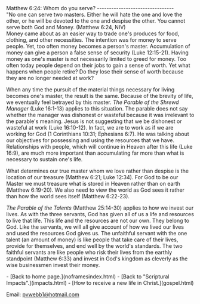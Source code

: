  <head> <title>Matthew 6:24: Whom do you serve?</title> <meta content="IE=9" http-equiv="X-UA-Compatible"></meta> <link href="css/page_style.css" rel="stylesheet" type="text/css"></link> </head><body><div class="page_style"> Matthew 6:24: Whom do you serve?
--------------------------------

<div class="p">"No one can serve two masters. Either he will hate the one and love the other, or he will be devoted to the one and despise the other. You cannot serve both God and Money. (Matthew 6:24, NIV)

</div>Money came about as an easier way to trade one's produces for food, clothing, and other necessities. The intention was for money to serve people. Yet, too often money becomes a person's master. Accumulation of money can give a person a false sense of security (Luke 12:15-21). Having money as one's master is not necessarily limited to greed for money. Too often today people depend on their jobs to gain a sense of worth. Yet what happens when people retire? Do they lose their sense of worth because they are no longer needed at work?

When any time the pursuit of the material things necessary for living becomes one's master, the result is the same. Because of the brevity of life, we eventually feel betrayed by this master. *The Parable of the Shrewd Manager* (Luke 16:1-13) applies to this situation. The parable does not say whether the manager was dishonest or wasteful because it was irrelevant to the parable's meaning. Jesus is not suggesting that we be dishonest or wasteful at work (Luke 16:10-12). In fact, we are to work as if we are working for God (1 Corinthians 10:31; Ephesians 6:7). He was talking about our objectives for possessing and using the resources that we have. Relationships with people, which will continue in Heaven after this life (Luke 16:9), are much more important than accumulating far more than what is necessary to sustain one's life.

What determines our true master whom we love rather than despise is the location of our treasure (Matthew 6:21; Luke 12:34). For God to be our Master we must treasure what is stored in Heaven rather than on earth (Matthew 6:19-20). We also need to view the world as God sees it rather than how the world sees itself (Matthew 6:22-23).

*The Parable of the Talents* (Matthew 25:14-30) applies to how we invest our lives. As with the three servants, God has given all of us a life and resources to live that life. This life and the resources are not our own. They belong to God. Like the servants, we will all give account of how we lived our lives and used the resources God gives us. The unfaithful servant with the one talent (an amount of money) is like people that take care of their lives, provide for themselves, and end well by the world's standards. The two faithful servants are like people who risk their lives from the earthly standpoint (Matthew 6:33) and invest in God's kingdom as cleverly as the wise businessmen invest their money.

  </div>- [Back to home page.](noframesindex.html)
- [Back to "Scriptural Impacts".](impacts.html)
- [How to receive a new life in Christ.](gospel.html)

Email: [pvwebb1@hotmail.com](mailto:pvwebb1@hotmail.com)

